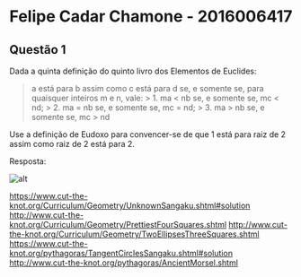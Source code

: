 # Felipe Cadar Chamone - 2016006417

## Questão 1


Dada a quinta definição do quinto livro dos Elementos de Euclides:

> a está para b assim como c está para d se, e somente se, para quaisquer inteiros m e n, vale:
    > 1. ma < nb se, e somente se, mc < nd;
    > 2. ma = nb se, e somente se, mc = nd;
    > 3. ma > nb se, e somente se, mc > nd

Use a definição de Eudoxo para convencer-se de que 1 está para raiz de 2 assim como raiz de 2 está para 2.

Resposta:

![alt](r1.png)



https://www.cut-the-knot.org/Curriculum/Geometry/UnknownSangaku.shtml#solution
http://www.cut-the-knot.org/Curriculum/Geometry/PrettiestFourSquares.shtml
http://www.cut-the-knot.org/Curriculum/Geometry/TwoEllipsesThreeSquares.shtml
https://www.cut-the-knot.org/pythagoras/TangentCirclesSangaku.shtml#solution
http://www.cut-the-knot.org/pythagoras/AncientMorsel.shtml